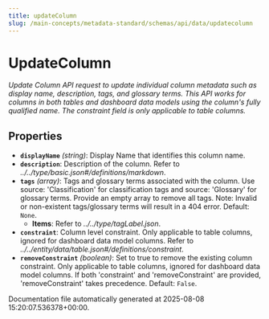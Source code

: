 ```yaml
---
title: updateColumn
slug: /main-concepts/metadata-standard/schemas/api/data/updatecolumn
---
```


# UpdateColumn

*Update Column API request to update individual column metadata such as display name, description, tags, and glossary terms. This API works for columns in both tables and dashboard data models using the column's fully qualified name. The constraint field is only applicable to table columns.*

## Properties

- **`displayName`** *(string)*: Display Name that identifies this column name.
- **`description`**: Description of the column. Refer to *../../type/basic.json#/definitions/markdown*.
- **`tags`** *(array)*: Tags and glossary terms associated with the column. Use source: 'Classification' for classification tags and source: 'Glossary' for glossary terms. Provide an empty array to remove all tags. Note: Invalid or non-existent tags/glossary terms will result in a 404 error. Default: `None`.
  - **Items**: Refer to *../../type/tagLabel.json*.
- **`constraint`**: Column level constraint. Only applicable to table columns, ignored for dashboard data model columns. Refer to *../../entity/data/table.json#/definitions/constraint*.
- **`removeConstraint`** *(boolean)*: Set to true to remove the existing column constraint. Only applicable to table columns, ignored for dashboard data model columns. If both 'constraint' and 'removeConstraint' are provided, 'removeConstraint' takes precedence. Default: `False`.


Documentation file automatically generated at 2025-08-08 15:20:07.536378+00:00.
